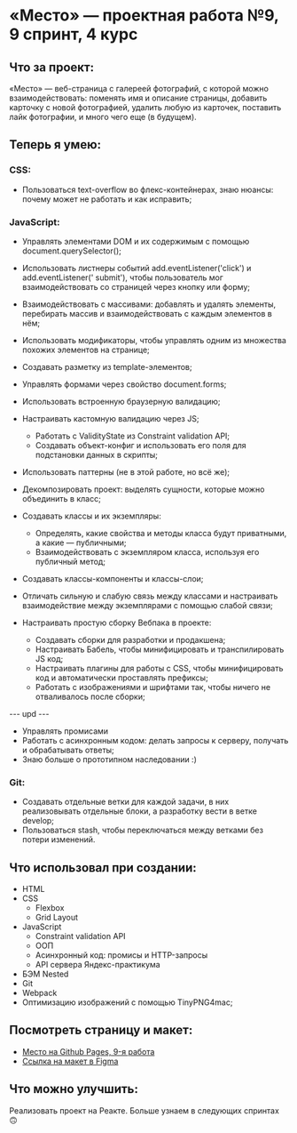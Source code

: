 # «Место» — проектная работа №9, 9 спринт, 4 курс

## Что за проект:

«Место» — веб-страница с галереей фотографий, с которой можно взаимодействовать:
поменять имя и описание страницы, добавить карточку с новой фотографией, удалить любую из карточек, поставить лайк
фотографии, и много чего еще (в будущем).

## Теперь я умею:

### CSS:

* Пользоваться text-overflow во флекс-контейнерах, знаю нюансы: почему может не работать и как исправить;

### JavaScript:

* Управлять элементами DOM и их содержимым с помощью document.querySelector();
* Использовать листнеры событий add.eventListener('click') и add.eventListener('
  submit'), чтобы пользователь мог взаимодействовать со страницей через кнопку или форму;
* Взаимодействовать с массивами: добавлять и удалять элементы, перебирать массив и взаимодействовать с каждым элементов
  в нём;
* Использовать модификаторы, чтобы управлять одним из множества похожих элементов на странице;
* Создавать разметку из template-элементов;
* Управлять формами через свойство document.forms;
* Использовать встроенную браузерную валидацию;
* Настраивать кастомную валидацию через JS;
    * Работать с ValidityState из Constraint validation API;
    * Создавать объект-конфиг и использовать его поля для подстановки данных в скрипты;
* Использовать паттерны (не в этой работе, но всё же);

* Декомпозировать проект: выделять сущности, которые можно объединить в класс;
* Создавать классы и их экземпляры:
    * Определять, какие свойства и методы класса будут приватными, а какие — публичными;
    * Взаимодействовать с экземпляром класса, используя его публичный метод;
* Создавать классы-компоненты и классы-слои;
* Отличать сильную и слабую связь между классами и настраивать взаимодействие между экземплярами с помощью слабой связи;
* Настраивать простую сборку Вебпака в проекте:
    * Создавать сборки для разработки и продакшена;
    * Настраивать Бабель, чтобы минифицировать и транспилировать JS код;
    * Настраивать плагины для работы с CSS, чтобы минифицировать код и автоматически проставлять префиксы;
    * Работать с изображениями и шрифтами так, чтобы ничего не отваливалось после сборки;

--- upd ---

* Управлять промисами
* Работать с асинхронным кодом: делать запросы к серверу, получать и обрабатывать ответы;
* Знаю больше о прототипном наследовании :)

### Git:

* Создавать отдельные ветки для каждой задачи, в них реализовывать отдельные блоки, а разработку вести в ветке develop;
* Пользоваться stash, чтобы переключаться между ветками без потери изменений.

## Что использовал при создании:

* HTML
* CSS
    * Flexbox
    * Grid Layout
* JavaScript
    * Constraint validation API
    * ООП
    * Асинхронный код: промисы и HTTP-запросы
    * API сервера Яндекс-практикума
* БЭМ Nested
* Git
* Webpack
* Оптимизацию изображений с помощью TinyPNG4mac;

## Посмотреть страницу и макет:

* [Место на Github Pages, 9-я работа](https://mvxim.github.io/mesto/index.html)
* [Ссылка на макет в Figma](https://www.figma.com/file/2cn9N9jSkmxD84oJik7xL7/JavaScript.-Sprint-4?node-id=0%3A1)

## Что можно улучшить:

Реализовать проект на Реакте. Больше узнаем в следующих спринтах 🙃
